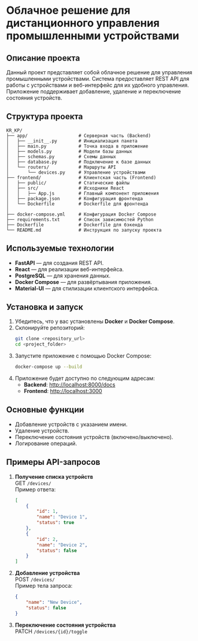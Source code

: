 # Облачное решение для дистанционного управления промышленными устройствами

## Описание проекта

Данный проект представляет собой облачное решение для управления промышленными устройствами. Система предоставляет REST API для работы с устройствами и веб-интерфейс для их удобного управления. Приложение поддерживает добавление, удаление и переключение состояния устройств.

## Структура проекта

```
KR_KP/
├── app/                   # Серверная часть (Backend)
│   ├── __init__.py        # Инициализация пакета
│   ├── main.py            # Точка входа в приложение
│   ├── models.py          # Модели базы данных
│   ├── schemas.py         # Схемы данных
│   ├── database.py        # Подключение к базе данных
│   └── routers/           # Маршруты API
│       └── devices.py     # Управление устройствами
├── frontend/              # Клиентская часть (Frontend)
│   ├── public/            # Статические файлы
│   ├── src/               # Исходники React
│   │   ├── App.js         # Главный компонент приложения
│   ├── package.json       # Конфигурация фронтенда
│   └── Dockerfile         # Dockerfile для фронтенда
│
├── docker-compose.yml     # Конфигурация Docker Compose
├── requirements.txt       # Список зависимостей Python
├── Dockerfile             # Dockerfile для бэкенда
└── README.md              # Инструкция по запуску проекта
```

## Используемые технологии

- **FastAPI** — для создания REST API.
- **React** — для реализации веб-интерфейса.
- **PostgreSQL** — для хранения данных.
- **Docker Compose** — для развёртывания приложения.
- **Material-UI** — для стилизации клиентского интерфейса.

## Установка и запуск

1. Убедитесь, что у вас установлены **Docker** и **Docker Compose**.
2. Склонируйте репозиторий:
   ```bash
   git clone <repository_url>
   cd <project_folder>
   ```
3. Запустите приложение с помощью Docker Compose:
   ```bash
   docker-compose up --build
   ```
4. Приложение будет доступно по следующим адресам:
   - **Backend**: [http://localhost:8000/docs](http://localhost:8000/docs)
   - **Frontend**: [http://localhost:3000](http://localhost:3000)

## Основные функции

- Добавление устройств с указанием имени.
- Удаление устройств.
- Переключение состояния устройств (включено/выключено).
- Логирование операций.

## Примеры API-запросов

1. **Получение списка устройств**  
   GET `/devices/`  
   Пример ответа:
   ```json
   [
       {
           "id": 1,
           "name": "Device 1",
           "status": true
       },
       {
           "id": 2,
           "name": "Device 2",
           "status": false
       }
   ]
   ```

2. **Добавление устройства**  
   POST `/devices/`  
   Пример тела запроса:
   ```json
   {
       "name": "New Device",
       "status": false
   }
   ```

3. **Переключение состояния устройства**  
   PATCH `/devices/{id}/toggle`